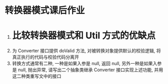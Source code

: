 # 转换器模式课后作业

1. # 比较转换器模式和 Util 方式的优缺点
2. 为 Converter 接口提供 doValid 方法, 对被转换对象提供默认的校验逻辑, 将真正执行的代码与校验代码分离开
3. 转换方式通常有二种, 一种是如果入参是 null, 返回 null, 另外一种是如果入参是 null, 抛出异常, 请写出二个抽象类继承 Converter 接口实现上述功能, 并用这二种类重写文中的接口



